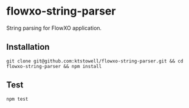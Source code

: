 # flowxo-string-parser
String parsing for FlowXO application.

## Installation

`git clone git@github.com:ktstowell/flowxo-string-parser.git && cd flowxo-string-parser && npm install`

## Test

`npm test`
